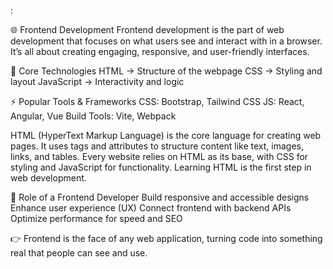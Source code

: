 :

🌐 Frontend Development
Frontend development is the part of web development that focuses on what users see and interact with in a browser. It’s all about creating engaging, responsive, and user-friendly interfaces.

🔑 Core Technologies
HTML → Structure of the webpage
CSS → Styling and layout
JavaScript → Interactivity and logic

⚡ Popular Tools & Frameworks
CSS: Bootstrap, Tailwind CSS
JS: React, Angular, Vue
Build Tools: Vite, Webpack

HTML (HyperText Markup Language) is the core language for creating web pages. It uses tags and attributes to structure content like text, images, links, and tables. Every website relies on HTML as its base, with CSS for styling and JavaScript for functionality. Learning HTML is the first step in web development.

🎯 Role of a Frontend Developer
Build responsive and accessible designs
Enhance user experience (UX)
Connect frontend with backend APIs
Optimize performance for speed and SEO

👉 Frontend is the face of any web application, turning code into something real that people can see and use.



